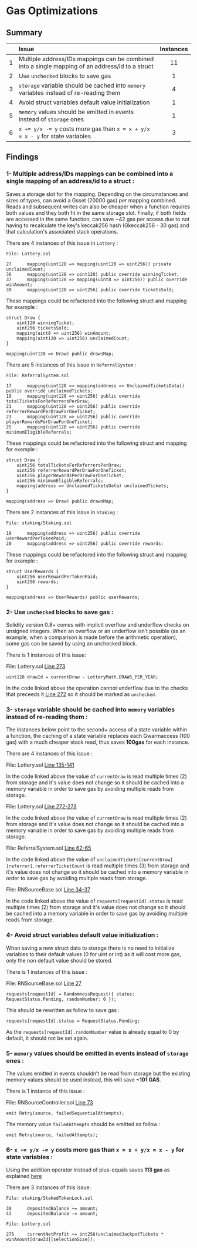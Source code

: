 # Gas Optimizations

## Summary

|               | Issue         | Instances     |
| :-------------: |:-------------|:-------------:|
| 1  | Multiple address/IDs mappings can be combined into a single mapping of an address/id to a struct | 11 |
| 2  | Use `unchecked` blocks to save gas  |  1 |
| 3  | `storage` variable should be cached into `memory` variables instead of re-reading them  |  4 |
| 4  | Avoid struct variables default value initialization  |  1 |
| 5  | `memory` values should be emitted in events instead of `storage` ones  |  1 |
| 6  | `x += y/x -= y` costs more gas than `x = x + y/x = x - y` for state variables  |  3 |


## Findings


### 1- Multiple address/IDs mappings can be combined into a single mapping of an address/id to a struct :

Saves a storage slot for the mapping. Depending on the circumstances and sizes of types, can avoid a Gsset (20000 gas) per mapping combined. Reads and subsequent writes can also be cheaper when a function requires both values and they both fit in the same storage slot. Finally, if both fields are accessed in the same function, can save ~42 gas per access due to not having to recalculate the key's keccak256 hash (Gkeccak256 - 30 gas) and that calculation's associated stack operations.

There are 4 instances of this issue in `Lottery` :

```solidity
File: Lottery.sol

27      mapping(uint128 => mapping(uint120 => uint256)) private unclaimedCount;
36      mapping(uint128 => uint120) public override winningTicket;
37      mapping(uint128 => mapping(uint8 => uint256)) public override winAmount;
39      mapping(uint128 => uint256) public override ticketsSold;
```

These mappings could be refactored into the following struct and mapping for example :

```solidity
struct Draw {
    uint120 winningTicket;
    uint256 ticketsSold;
    mapping(uint8 => uint256) winAmount;
    mapping(uint120 => uint256) unclaimedCount;
}
    
mapping(uint128 => Draw) public drawsMap;
```

There are 5 instances of this issue in `ReferralSystem` :

```solidity
File: ReferralSystem.sol

17      mapping(uint128 => mapping(address => UnclaimedTicketsData)) public override unclaimedTickets;
19      mapping(uint128 => uint256) public override totalTicketsForReferrersPerDraw;
21      mapping(uint128 => uint256) public override referrerRewardPerDrawForOneTicket;
23      mapping(uint128 => uint256) public override playerRewardsPerDrawForOneTicket;
25      mapping(uint128 => uint256) public override minimumEligibleReferrals;
```

These mappings could be refactored into the following struct and mapping for example :

```solidity
struct Draw {
    uint256 totalTicketsForReferrersPerDraw;
    uint256 referrerRewardPerDrawForOneTicket;
    uint256 playerRewardsPerDrawForOneTicket;
    uint256 minimumEligibleReferrals;
    mapping(address => UnclaimedTicketsData) unclaimedTickets;
}
    
mapping(address => Draw) public drawsMap;
```

There are 2 instances of this issue in `Staking` :

```solidity
File: staking/Staking.sol

19      mapping(address => uint256) public override userRewardPerTokenPaid;
20      mapping(address => uint256) public override rewards;
```

These mappings could be refactored into the following struct and mapping for example :

```solidity
struct UserRewards {
    uint256 userRewardPerTokenPaid;
    uint256 rewards;
}
    
mapping(address => UserRewards) public userRewards;
```

### 2- Use `unchecked` blocks to save gas :

Solidity version 0.8+ comes with implicit overflow and underflow checks on unsigned integers. When an overflow or an underflow isn’t possible (as an example, when a comparison is made before the arithmetic operation), some gas can be saved by using an unchecked block.

There is 1 instances of this issue:

File: Lottery.sol [Line 273](https://github.com/code-423n4/2023-03-wenwin/blob/main/src/Lottery.sol#L273)
```solidity
uint128 drawId = currentDraw - LotteryMath.DRAWS_PER_YEAR;
```

In the code linked above the operation cannot underflow due to the checks that preceeds it [Line 272](https://github.com/code-423n4/2023-03-wenwin/blob/main/src/Lottery.sol#L272) so it should be marked as `unchecked`. 


### 3- `storage` variable should be cached into `memory` variables instead of re-reading them :

The instances below point to the second+ access of a state variable within a function, the caching of a state variable replaces each Gwarmaccess (100 gas) with a much cheaper stack read, thus saves **100gas** for each instance.

There are 4 instances of this issue :

File: Lottery.sol [Line 135-141](https://github.com/code-423n4/2023-03-wenwin/blob/main/src/Lottery.sol#L135-L141)

In the code linked above the value of `currentDraw` is read multiple times (2) from storage and it's value does not change so it should be cached into a memory variable in order to save gas by avoiding multiple reads from storage.

File: Lottery.sol [Line 272-273](https://github.com/code-423n4/2023-03-wenwin/blob/main/src/Lottery.sol#L272-L273)

In the code linked above the value of `currentDraw` is read multiple times (2) from storage and it's value does not change so it should be cached into a memory variable in order to save gas by avoiding multiple reads from storage.

File: ReferralSystem.sol [Line 62-65](https://github.com/code-423n4/2023-03-wenwin/blob/main/src/ReferralSystem.sol#L62-L65)

In the code linked above the value of `unclaimedTickets[currentDraw][referrer].referrerTicketCount` is read multiple times (3) from storage and it's value does not change so it should be cached into a memory variable in order to save gas by avoiding multiple reads from storage.

File: RNSourceBase.sol [Line 34-37](https://github.com/code-423n4/2023-03-wenwin/blob/main/src/RNSourceBase.sol#L34-L37)

In the code linked above the value of `requests[requestId].status` is read multiple times (2) from storage and it's value does not change so it should be cached into a memory variable in order to save gas by avoiding multiple reads from storage.


### 4- Avoid struct variables default value initialization :

Whan saving a new struct data to storage there is no need to initialize variables to their default values (0 for uint or int) as it will cost more gas, only the non default value should be stored.

There is 1 instances of this issue :

File: RNSourceBase.sol [Line 27](https://github.com/code-423n4/2023-03-wenwin/blob/main/src/RNSourceBase.sol#L27)
```solidity
requests[requestId] = RandomnessRequest({ status: RequestStatus.Pending, randomNumber: 0 });
```

This should be rewritten as follow to save gas : 

```solidity
requests[requestId].status = RequestStatus.Pending;
```

As the `requests[requestId].randomNumber` value is already equal to 0 by default, it should not be set again.


### 5- `memory` values should be emitted in events instead of `storage` ones :

The values emitted in events shouldn’t be read from storage but the existing memory values should be used instead, this will save **~101 GAS**.

There is 1 instance of this issue :

File: RNSourceController.sol [Line 73](https://github.com/code-423n4/2023-03-wenwin/blob/main/src/RNSourceController.sol#L73)
```solidity
emit Retry(source, failedSequentialAttempts);
```

The memory value `failedAttempts` should be emitted as follow :

```solidity
emit Retry(source, failedAttempts);
```

### 6- `x += y/x -= y` costs more gas than `x = x + y/x = x - y` for state variables :

Using the addition operator instead of plus-equals saves **113 gas** as explained [here](https://gist.github.com/IllIllI000/cbbfb267425b898e5be734d4008d4fe8)

There are 3 instances of this issue:

```solidity
File: staking/StakedTokenLock.sol

30      depositedBalance += amount;
43      depositedBalance -= amount;

File: Lottery.sol

275     currentNetProfit += int256(unclaimedJackpotTickets * winAmount[drawId][selectionSize]);
```